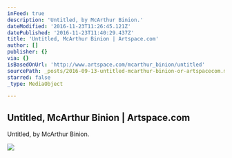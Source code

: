 ```yaml
---
inFeed: true
description: 'Untitled, by McArthur Binion.'
dateModified: '2016-11-23T11:26:45.121Z'
datePublished: '2016-11-23T11:40:29.437Z'
title: 'Untitled, McArthur Binion | Artspace.com'
author: []
publisher: {}
via: {}
isBasedOnUrl: 'http://www.artspace.com/mcarthur_binion/untitled'
sourcePath: _posts/2016-09-13-untitled-mcarthur-binion-or-artspacecom.md
starred: false
_type: MediaObject

---
```

<article style=""><h1>Untitled, McArthur Binion | Artspace.com</h1><p>Untitled, by McArthur Binion.</p><img src="http://d5wt70d4gnm1t.cloudfront.net/media/a-s/artworks/mcarthur-binion/22821-612619816179/mcarthur-binion-untitled-320x240.jpg" /></article>